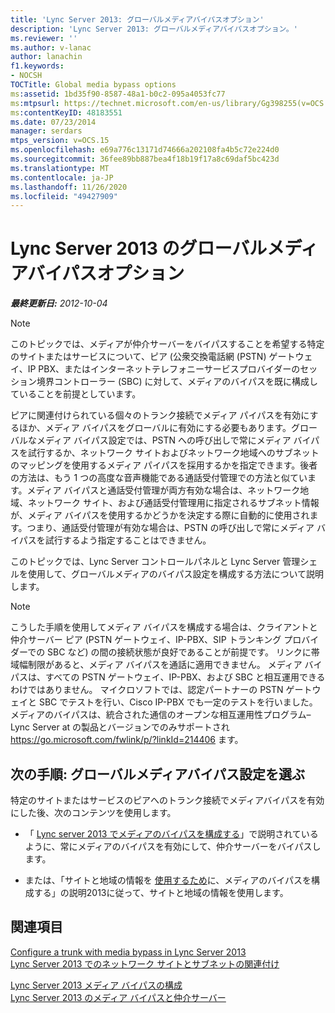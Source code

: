 ```yaml
---
title: 'Lync Server 2013: グローバルメディアバイパスオプション'
description: 'Lync Server 2013: グローバルメディアバイパスオプション。'
ms.reviewer: ''
ms.author: v-lanac
author: lanachin
f1.keywords:
- NOCSH
TOCTitle: Global media bypass options
ms:assetid: 1bd35f90-8587-48a1-b0c2-095a4053fc77
ms:mtpsurl: https://technet.microsoft.com/en-us/library/Gg398255(v=OCS.15)
ms:contentKeyID: 48183551
ms.date: 07/23/2014
manager: serdars
mtps_version: v=OCS.15
ms.openlocfilehash: e69a776c13171d74666a202108fa4b5c72e224d0
ms.sourcegitcommit: 36fee89bb887bea4f18b19f17a8c69daf5bc423d
ms.translationtype: MT
ms.contentlocale: ja-JP
ms.lasthandoff: 11/26/2020
ms.locfileid: "49427909"
---
```

# <a name="global-media-bypass-options-in-lync-server-2013"></a>Lync Server 2013 のグローバルメディアバイパスオプション

<div data-xmlns="http://www.w3.org/1999/xhtml">

<div class="topic" data-xmlns="http://www.w3.org/1999/xhtml" data-msxsl="urn:schemas-microsoft-com:xslt" data-cs="https://msdn.microsoft.com/">

<div data-asp="https://msdn2.microsoft.com/asp">



</div>

<div id="mainSection">

<div id="mainBody">

<span> </span>

_**最終更新日:** 2012-10-04_

<div>


> [!NOTE]  
> このトピックでは、メディアが仲介サーバーをバイパスすることを希望する特定のサイトまたはサービスについて、ピア (公衆交換電話網 (PSTN) ゲートウェイ、IP PBX、またはインターネットテレフォニーサービスプロバイダーのセッション境界コントローラー (SBC) に対して、メディアのバイパスを既に構成していることを前提としています。



</div>

ピアに関連付けられている個々のトランク接続でメディア パイパスを有効にするほか、メディア バイパスをグローバルに有効にする必要もあります。グローバルなメディア バイパス設定では、PSTN への呼び出しで常にメディア バイパスを試行するか、ネットワーク サイトおよびネットワーク地域へのサブネットのマッピングを使用するメディア パイパスを採用するかを指定できます。後者の方法は、もう 1 つの高度な音声機能である通話受付管理での方法と似ています。メディア バイパスと通話受付管理が両方有効な場合は、ネットワーク地域、ネットワーク サイト、および通話受付管理用に指定されるサブネット情報が、メディア バイパスを使用するかどうかを決定する際に自動的に使用されます。つまり、通話受付管理が有効な場合は、PSTN の呼び出しで常にメディア バイパスを試行するよう指定することはできません。

このトピックでは、Lync Server コントロールパネルと Lync Server 管理シェルを使用して、グローバルメディアのバイパス設定を構成する方法について説明します。

<div>


> [!NOTE]  
> こうした手順を使用してメディア バイパスを構成する場合は、クライアントと仲介サーバー ピア (PSTN ゲートウェイ、IP-PBX、SIP トランキング プロバイダーでの SBC など) の間の接続状態が良好であることが前提です。 リンクに帯域幅制限があると、メディア バイパスを通話に適用できません。 メディア バイパスは、すべての PSTN ゲートウェイ、IP-PBX、および SBC と相互運用できるわけではありません。 マイクロソフトでは、認定パートナーの PSTN ゲートウェイと SBC でテストを行い、Cisco IP-PBX でも一定のテストを行いました。 メディアのバイパスは、統合された通信のオープンな相互運用性プログラム– Lync Server at の製品とバージョンでのみサポートされ <A href="https://go.microsoft.com/fwlink/p/?linkid=214406">https://go.microsoft.com/fwlink/p/?linkId=214406</A> ます。



</div>

<div>

## <a name="next-steps-choose-global-media-bypass-settings"></a>次の手順: グローバルメディアバイパス設定を選ぶ

特定のサイトまたはサービスのピアへのトランク接続でメディアバイパスを有効にした後、次のコンテンツを使用します。

  - 「 [Lync server 2013 でメディアのバイパスを構成する](lync-server-2013-configure-media-bypass-to-always-bypass-the-mediation-server.md)」で説明されているように、常にメディアのバイパスを有効にして、仲介サーバーをバイパスします。

  - または、「サイトと地域の情報を [使用するため](lync-server-2013-configure-media-bypass-global-settings-to-use-site-and-region-information.md)に、メディアのバイパスを構成する」の説明2013に従って、サイトと地域の情報を使用します。

</div>

<div>

## <a name="see-also"></a>関連項目


[Configure a trunk with media bypass in Lync Server 2013](lync-server-2013-configure-a-trunk-with-media-bypass.md)  
[Lync Server 2013 でのネットワーク サイトとサブネットの関連付け](lync-server-2013-associate-a-subnet-with-a-network-site.md)  


[Lync Server 2013 メディア バイパスの構成](lync-server-2013-configure-media-bypass.md)  
[Lync Server 2013 のメディア バイパスと仲介サーバー](lync-server-2013-media-bypass-and-mediation-server.md)  
  

</div>

</div>

<span> </span>

</div>

</div>

</div>

